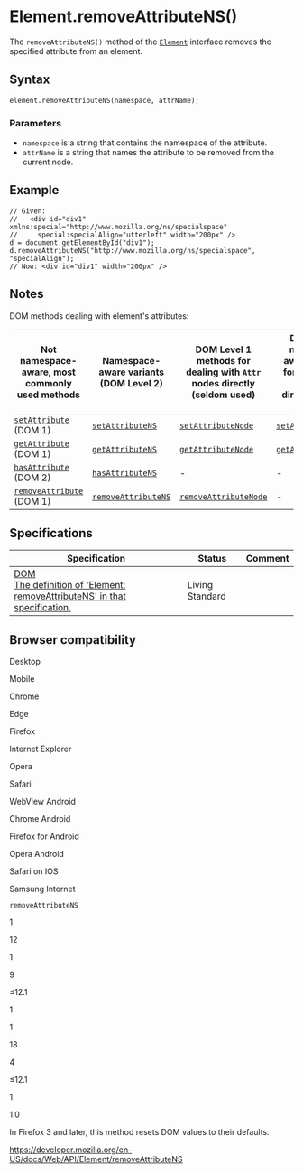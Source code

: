 Element.removeAttributeNS()
===========================

The `removeAttributeNS()` method of the [`Element`](../element) interface removes the specified attribute from an element.

Syntax
------

    element.removeAttributeNS(namespace, attrName);

### Parameters

-   `namespace` is a string that contains the namespace of the attribute.
-   `attrName` is a string that names the attribute to be removed from the current node.

Example
-------

    // Given:
    //   <div id="div1" xmlns:special="http://www.mozilla.org/ns/specialspace"
    //     special:specialAlign="utterleft" width="200px" />
    d = document.getElementById("div1");
    d.removeAttributeNS("http://www.mozilla.org/ns/specialspace", "specialAlign");
    // Now: <div id="div1" width="200px" />

Notes
-----

DOM methods dealing with element's attributes:

<table><thead><tr class="header"><th>Not namespace-aware, most commonly used methods</th><th>Namespace-aware variants (DOM Level 2)</th><th>DOM Level 1 methods for dealing with <code>Attr</code> nodes directly (seldom used)</th><th>DOM Level 2 namespace-aware methods for dealing with <code>Attr</code> nodes directly (seldom used)</th></tr></thead><tbody><tr class="odd"><td><a href="setattribute"><code>setAttribute</code></a> (DOM 1)</td><td><a href="setattributens"><code>setAttributeNS</code></a></td><td><a href="setattributenode"><code>setAttributeNode</code></a></td><td><a href="setattributenodens"><code>setAttributeNodeNS</code></a></td></tr><tr class="even"><td><a href="getattribute"><code>getAttribute</code></a> (DOM 1)</td><td><a href="getattributens"><code>getAttributeNS</code></a></td><td><a href="getattributenode"><code>getAttributeNode</code></a></td><td><a href="getattributenodens"><code>getAttributeNodeNS</code></a></td></tr><tr class="odd"><td><a href="hasattribute"><code>hasAttribute</code></a> (DOM 2)</td><td><a href="hasattributens"><code>hasAttributeNS</code></a></td><td>-</td><td>-</td></tr><tr class="even"><td><a href="removeattribute"><code>removeAttribute</code></a> (DOM 1)</td><td><a href="removeattributens"><code>removeAttributeNS</code></a></td><td><a href="removeattributenode"><code>removeAttributeNode</code></a></td><td>-</td></tr></tbody></table>

Specifications
--------------

<table><thead><tr class="header"><th>Specification</th><th>Status</th><th>Comment</th></tr></thead><tbody><tr class="odd"><td><a href="https://dom.spec.whatwg.org/#dom-element-removeattributens">DOM<br />
<span class="small">The definition of 'Element: removeAttributeNS' in that specification.</span></a></td><td><span class="spec-living">Living Standard</span></td><td></td></tr></tbody></table>

Browser compatibility
---------------------

Desktop

Mobile

Chrome

Edge

Firefox

Internet Explorer

Opera

Safari

WebView Android

Chrome Android

Firefox for Android

Opera Android

Safari on IOS

Samsung Internet

`removeAttributeNS`

1

12

1

9

≤12.1

1

1

18

4

≤12.1

1

1.0

In Firefox 3 and later, this method resets DOM values to their defaults.

<a href="https://developer.mozilla.org/en-US/docs/Web/API/Element/removeAttributeNS" class="_attribution-link">https://developer.mozilla.org/en-US/docs/Web/API/Element/removeAttributeNS</a>
